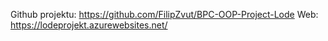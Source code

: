 Github projektu:
https://github.com/FilipZvut/BPC-OOP-Project-Lode
Web: https://lodeprojekt.azurewebsites.net/
